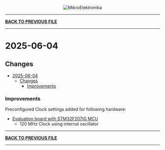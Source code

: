 
<p align="center">
  <img src="http://www.mikroe.com/img/designs/beta/logo_small.png?raw=true" alt="MikroElektronika"/>
</p>

---

**[BACK TO PREVIOUS FILE](../changelog.md)**

---

# 2025-06-04

## Changes

- [2025-06-04](#2025-06-04)
  - [Changes](#changes)
    + [Improvements](#improvements)

### Improvements

Preconfigured Clock settings added for following hardware:

+ [Evaluation board with STM32F207IG MCU](https://www.st.com/content/st_com/en/products/evaluation-tools/product-evaluation-tools/mcu-mpu-eval-tools/stm32-mcu-mpu-eval-tools/stm32-eval-boards/stm3220g-eval.html)
  + 120 MHz Clock using internal oscillator

---

**[BACK TO PREVIOUS FILE](../changelog.md)**

---
